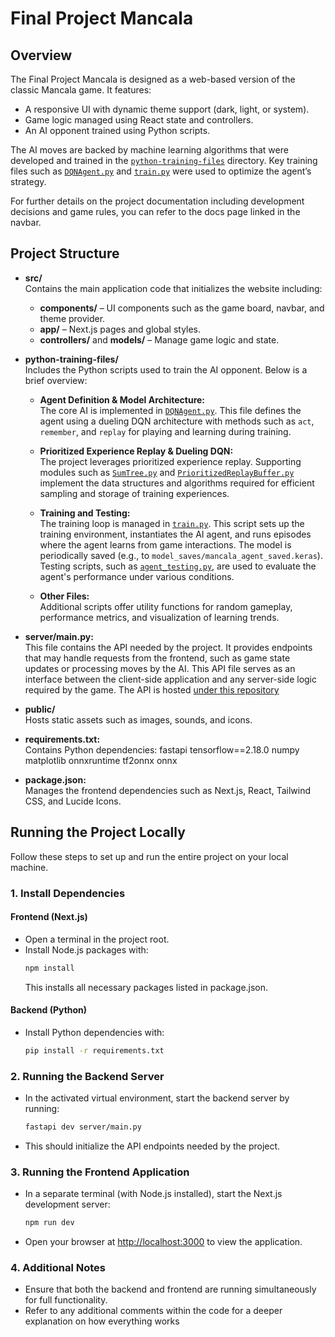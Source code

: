 # Final Project Mancala

## Overview

The Final Project Mancala is designed as a web-based version of the classic Mancala game. It features:

- A responsive UI with dynamic theme support (dark, light, or system).
- Game logic managed using React state and controllers.
- An AI opponent trained using Python scripts.

The AI moves are backed by machine learning algorithms that were developed and trained in the [`python-training-files`](./python-training-files) directory. Key training files such as [`DQNAgent.py`](./python-training-files/DQNAgent.py) and [`train.py`](./python-training-files/train.py) were used to optimize the agent’s strategy.

For further details on the project documentation including development decisions and game rules, you can refer to the docs page linked in the navbar.

## Project Structure

- **src/**  
    Contains the main application code that initializes the website including:
    - **components/** – UI components such as the game board, navbar, and theme provider.
    - **app/** – Next.js pages and global styles.
    - **controllers/** and **models/** – Manage game logic and state.

- **python-training-files/**  
    Includes the Python scripts used to train the AI opponent. Below is a brief overview:
    - **Agent Definition & Model Architecture:**  
        The core AI is implemented in [`DQNAgent.py`](./python-training-files/DQNAgent.py). This file defines the agent using a dueling DQN architecture with methods such as `act`, `remember`, and `replay` for playing and learning during training.
    
    - **Prioritized Experience Replay & Dueling DQN:**  
        The project leverages prioritized experience replay. Supporting modules such as [`SumTree.py`](./python-training-files/PER/SumTree.py) and [`PrioritizedReplayBuffer.py`](./python-training-files/PER/PrioritizedReplayBuffer.py) implement the data structures and algorithms required for efficient sampling and storage of training experiences.
    
    - **Training and Testing:**  
        The training loop is managed in [`train.py`](./python-training-files/train.py). This script sets up the training environment, instantiates the AI agent, and runs episodes where the agent learns from game interactions. The model is periodically saved (e.g., to `model_saves/mancala_agent_saved.keras`). Testing scripts, such as [`agent_testing.py`](./python-training-files/agent_testing.py), are used to evaluate the agent's performance under various conditions.
    
    - **Other Files:**  
        Additional scripts offer utility functions for random gameplay, performance metrics, and visualization of learning trends.

- **server/main.py:**  
    This file contains the API needed by the project. It provides endpoints that may handle requests from the frontend, such as game state updates or processing moves by the AI. This API file serves as an interface between the client-side application and any server-side logic required by the game. The API is hosted [under this repository](https://github.com/Rdhirschel/python-api-mancala)

- **public/**  
    Hosts static assets such as images, sounds, and icons.

- **requirements.txt:**  
    Contains Python dependencies:
    fastapi
    tensorflow==2.18.0
    numpy
    matplotlib
    onnxruntime
    tf2onnx
    onnx

- **package.json:**  
Manages the frontend dependencies such as Next.js, React, Tailwind CSS, and Lucide Icons.

## Running the Project Locally

Follow these steps to set up and run the entire project on your local machine.

### 1. Install Dependencies

#### Frontend (Next.js)
- Open a terminal in the project root.
- Install Node.js packages with:
    ```bash
    npm install
    ```
    This installs all necessary packages listed in package.json.

#### Backend (Python)
- Install Python dependencies with:
    ```bash
    pip install -r requirements.txt
    ```

### 2. Running the Backend Server
- In the activated virtual environment, start the backend server by running:
    ```bash
    fastapi dev server/main.py
    ```
- This should initialize the API endpoints needed by the project.

### 3. Running the Frontend Application

- In a separate terminal (with Node.js installed), start the Next.js development server:
    ```bash
    npm run dev
    ```
- Open your browser at [http://localhost:3000](http://localhost:3000) to view the application.

### 4. Additional Notes

- Ensure that both the backend and frontend are running simultaneously for full functionality.
- Refer to any additional comments within the code for a deeper explanation on how everything works
